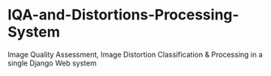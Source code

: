 # IQA-and-Distortions-Processing-System
Image Quality Assessment, Image Distortion Classification &amp; Processing in a single Django Web system
